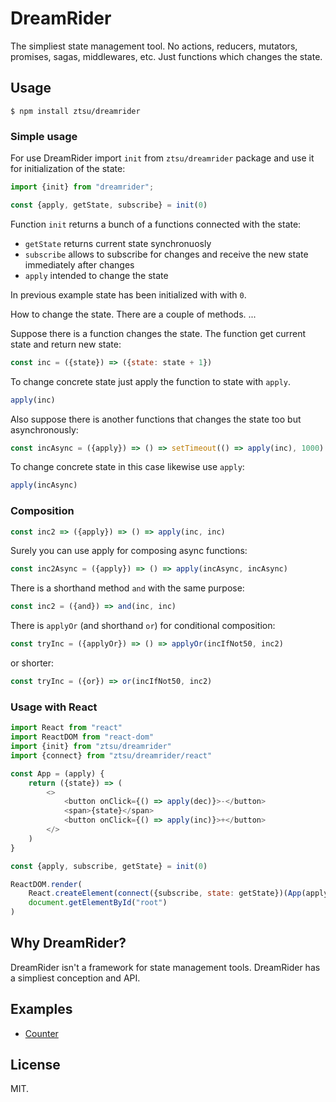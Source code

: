 DreamRider
==========

The simpliest state management tool. No actions, reducers, mutators, promises, sagas, middlewares, etc. Just functions which changes the state.

## Usage

```
$ npm install ztsu/dreamrider
```

### Simple usage

For use DreamRider import `init` from `ztsu/dreamrider` package and use it for initialization of the state:

```javascript
import {init} from "dreamrider";

const {apply, getState, subscribe} = init(0)
```

Function `init` returns a bunch of a functions connected with the state:
- `getState` returns current state synchronuosly
- `subscribe` allows to subscribe for changes and receive the new state immediately after changes
- `apply` intended to change the state

In previous example state has been initialized with with `0`.

How to change the state. There are a couple of methods. ...

Suppose there is a function changes the state. The function get current state and return new state:

```javascript
const inc = ({state}) => ({state: state + 1})
```

To change concrete state just apply the function to state with `apply`.

```javascript
apply(inc)
```

Also suppose there is another functions that changes the state too but asynchronously:

```javascript
const incAsync = ({apply}) => () => setTimeout(() => apply(inc), 1000)
```

To change concrete state in this case likewise use `apply`:

```javascript
apply(incAsync)
```

### Composition

```javascript
const inc2 => ({apply}) => () => apply(inc, inc)
```
Surely you can use apply for composing async functions:

```javascript
const inc2Async = ({apply}) => () => apply(incAsync, incAsync)
```

There is a shorthand method `and` with the same purpose:

```javascript
const inc2 = ({and}) => and(inc, inc)
```

There is `applyOr` (and shorthand `or`) for conditional composition:

```javascript
const tryInc = ({applyOr}) => () => applyOr(incIfNot50, inc2)
```

or shorter:

```javascript
const tryInc = ({or}) => or(incIfNot50, inc2)
```

### Usage with React

```javascript
import React from "react"
import ReactDOM from "react-dom"
import {init} from "ztsu/dreamrider"
import {connect} from "ztsu/dreamrider/react"

const App = (apply) {
	return ({state}) => (
		<>
			<button onClick={() => apply(dec)}>-</button>
			<span>{state}</span>
			<button onClick={() => apply(inc)}>+</button>
		</>
	)
}

const {apply, subscribe, getState} = init(0)

ReactDOM.render(
	React.createElement(connect({subscribe, state: getState})(App(apply))),
	document.getElementById("root")
)
```

## Why DreamRider?

DreamRider isn't a framework for state management tools. DreamRider has a simpliest conception and API.

## Examples

- [Counter](../../tree/master/examples/counter/)

## License

MIT.
